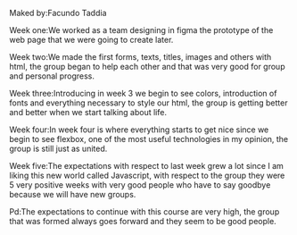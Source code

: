 Maked by:Facundo Taddia

Week one:We worked as a team designing in figma the prototype of the web page that we were going to create later.

Week two:We made the first forms, texts, titles, images and others with html, the group began to help each other and that was very good for group and personal progress.

Week three:Introducing in week 3 we begin to see colors, introduction of fonts and everything necessary to style our html, the group is getting better and better when we start talking about life.

Week four:In week four is where everything starts to get nice since we begin to see flexbox, one of the most useful technologies in my opinion, the group is still just as united.

Week five:The expectations with respect to last week grew a lot since I am liking this new world called Javascript, with respect to the group they were 5 very positive weeks with very good people who have to say goodbye because we will have new groups.

Pd:The expectations to continue with this course are very high, the group that was formed always goes forward and they seem to be good people.

